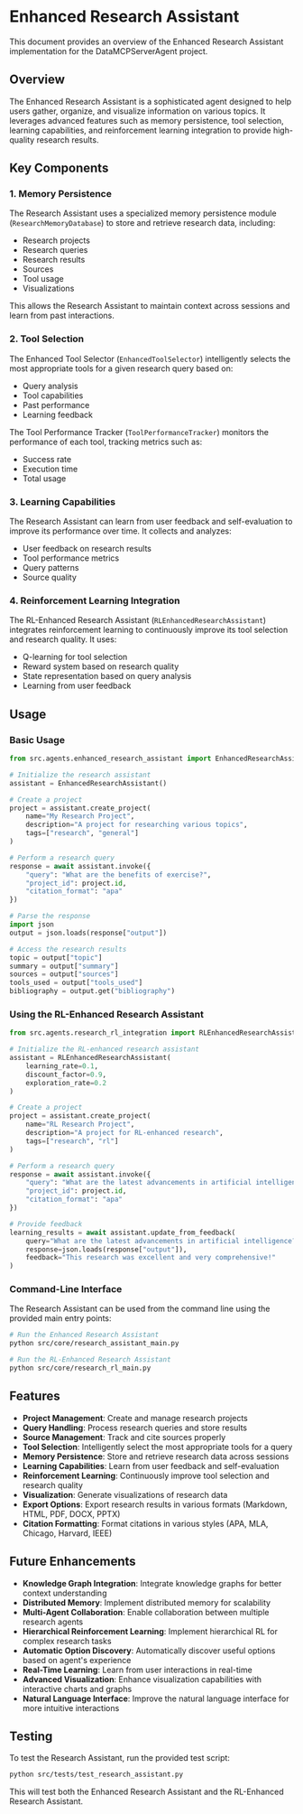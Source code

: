 # Enhanced Research Assistant

This document provides an overview of the Enhanced Research Assistant implementation for the DataMCPServerAgent project.

## Overview

The Enhanced Research Assistant is a sophisticated agent designed to help users gather, organize, and visualize information on various topics. It leverages advanced features such as memory persistence, tool selection, learning capabilities, and reinforcement learning integration to provide high-quality research results.

## Key Components

### 1. Memory Persistence

The Research Assistant uses a specialized memory persistence module (`ResearchMemoryDatabase`) to store and retrieve research data, including:

- Research projects
- Research queries
- Research results
- Sources
- Tool usage
- Visualizations

This allows the Research Assistant to maintain context across sessions and learn from past interactions.

### 2. Tool Selection

The Enhanced Tool Selector (`EnhancedToolSelector`) intelligently selects the most appropriate tools for a given research query based on:

- Query analysis
- Tool capabilities
- Past performance
- Learning feedback

The Tool Performance Tracker (`ToolPerformanceTracker`) monitors the performance of each tool, tracking metrics such as:

- Success rate
- Execution time
- Total usage

### 3. Learning Capabilities

The Research Assistant can learn from user feedback and self-evaluation to improve its performance over time. It collects and analyzes:

- User feedback on research results
- Tool performance metrics
- Query patterns
- Source quality

### 4. Reinforcement Learning Integration

The RL-Enhanced Research Assistant (`RLEnhancedResearchAssistant`) integrates reinforcement learning to continuously improve its tool selection and research quality. It uses:

- Q-learning for tool selection
- Reward system based on research quality
- State representation based on query analysis
- Learning from user feedback

## Usage

### Basic Usage

```python
from src.agents.enhanced_research_assistant import EnhancedResearchAssistant

# Initialize the research assistant
assistant = EnhancedResearchAssistant()

# Create a project
project = assistant.create_project(
    name="My Research Project",
    description="A project for researching various topics",
    tags=["research", "general"]
)

# Perform a research query
response = await assistant.invoke({
    "query": "What are the benefits of exercise?",
    "project_id": project.id,
    "citation_format": "apa"
})

# Parse the response
import json
output = json.loads(response["output"])

# Access the research results
topic = output["topic"]
summary = output["summary"]
sources = output["sources"]
tools_used = output["tools_used"]
bibliography = output.get("bibliography")
```

### Using the RL-Enhanced Research Assistant

```python
from src.agents.research_rl_integration import RLEnhancedResearchAssistant

# Initialize the RL-enhanced research assistant
assistant = RLEnhancedResearchAssistant(
    learning_rate=0.1,
    discount_factor=0.9,
    exploration_rate=0.2
)

# Create a project
project = assistant.create_project(
    name="RL Research Project",
    description="A project for RL-enhanced research",
    tags=["research", "rl"]
)

# Perform a research query
response = await assistant.invoke({
    "query": "What are the latest advancements in artificial intelligence?",
    "project_id": project.id,
    "citation_format": "apa"
})

# Provide feedback
learning_results = await assistant.update_from_feedback(
    query="What are the latest advancements in artificial intelligence?",
    response=json.loads(response["output"]),
    feedback="This research was excellent and very comprehensive!"
)
```

### Command-Line Interface

The Research Assistant can be used from the command line using the provided main entry points:

```bash
# Run the Enhanced Research Assistant
python src/core/research_assistant_main.py

# Run the RL-Enhanced Research Assistant
python src/core/research_rl_main.py
```

## Features

- **Project Management**: Create and manage research projects
- **Query Handling**: Process research queries and store results
- **Source Management**: Track and cite sources properly
- **Tool Selection**: Intelligently select the most appropriate tools for a query
- **Memory Persistence**: Store and retrieve research data across sessions
- **Learning Capabilities**: Learn from user feedback and self-evaluation
- **Reinforcement Learning**: Continuously improve tool selection and research quality
- **Visualization**: Generate visualizations of research data
- **Export Options**: Export research results in various formats (Markdown, HTML, PDF, DOCX, PPTX)
- **Citation Formatting**: Format citations in various styles (APA, MLA, Chicago, Harvard, IEEE)

## Future Enhancements

- **Knowledge Graph Integration**: Integrate knowledge graphs for better context understanding
- **Distributed Memory**: Implement distributed memory for scalability
- **Multi-Agent Collaboration**: Enable collaboration between multiple research agents
- **Hierarchical Reinforcement Learning**: Implement hierarchical RL for complex research tasks
- **Automatic Option Discovery**: Automatically discover useful options based on agent's experience
- **Real-Time Learning**: Learn from user interactions in real-time
- **Advanced Visualization**: Enhance visualization capabilities with interactive charts and graphs
- **Natural Language Interface**: Improve the natural language interface for more intuitive interactions

## Testing

To test the Research Assistant, run the provided test script:

```bash
python src/tests/test_research_assistant.py
```

This will test both the Enhanced Research Assistant and the RL-Enhanced Research Assistant.
